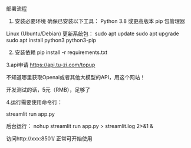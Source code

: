 部署流程
1. 安装必要环境
确保已安装以下工具：
Python 3.8 或更高版本
pip 包管理器

Linux (Ubuntu/Debian)
更新系统包：
sudo apt update
sudo apt upgrade
sudo apt install python3 python3-pip


2. 安装依赖
pip install -r requirements.txt

3.api申请
https://api.tu-zi.com/topup

不知道哪里获取Openai或者其他大模型的API，用这个网站！

开发测试的话，5元（RMB），足够了

4.运行需要使用命令行：

streamlit run app.py

后台运行：
nohup streamlit run app.py > streamlit.log 2>&1 &

访问http://xxx:8501/
正常可开始使用





